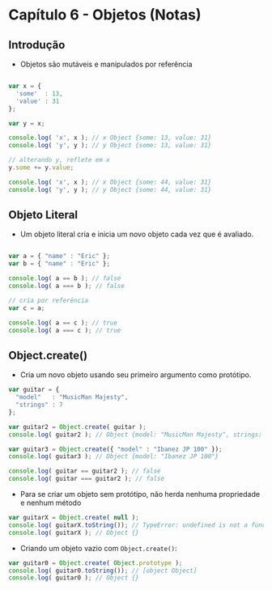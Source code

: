 # Capítulo 6 - Objetos (Notas)

## Introdução

* Objetos são mutáveis e manipulados por referência

```js

var x = {
  'some'  : 13,
  'value' : 31
};

var y = x;

console.log( 'x', x ); // x Object {some: 13, value: 31}
console.log( 'y', y ); // y Object {some: 13, value: 31}

// alterando y, reflete em x
y.some += y.value;

console.log( 'x', x ); // x Object {some: 44, value: 31}
console.log( 'y', y ); // y Object {some: 44, value: 31}

```

## Objeto Literal

* Um objeto literal cria e inicia um novo objeto cada vez que é avaliado.

```js

var a = { "name" : "Eric" };
var b = { "name" : "Eric" };

console.log( a == b ); // false
console.log( a === b ); // false

// cria por referência
var c = a;

console.log( a == c ); // true
console.log( a === c ); // true

```

## Object.create()

* Cria um novo objeto usando seu primeiro argumento como protótipo.

```js
var guitar = {
  "model"   : "MusicMan Majesty",
  "strings" : 7
};

var guitar2 = Object.create( guitar );
console.log( guitar2 ); // Object {model: "MusicMan Majesty", strings: 7}

var guitar3 = Object.create({ "model" : "Ibanez JP 100" });
console.log( guitar3 ); // Object {model: "Ibanez JP 100"}

console.log( guitar == guitar2 ); // false
console.log( guitar === guitar2 ); // false
```

* Para se criar um objeto sem protótipo, não herda nenhuma propriedade e nenhum método

```js
var guitarX = Object.create( null );
console.log( guitarX.toString()); // TypeError: undefined is not a function
console.log( guitarX ); // Object {}
```

* Criando um objeto vazio com `Object.create()`:

```js
var guitar0 = Object.create( Object.prototype );
console.log( guitar0.toString()); // [object Object]
console.log( guitar0 ); // Object {}
```
